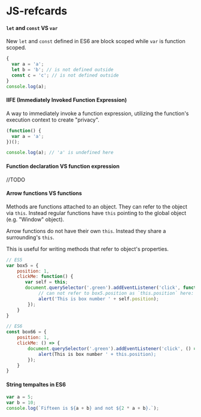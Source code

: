 # JS-refcards

#### `let` and `const` VS `var`
New `let` and `const` defined in ES6 are block scoped while `var` is function scoped.
```javascript
{
  var a = 'a';
  let b = 'b'; // is not defined outside
  const c = 'c'; // is not defined outside
}
console.log(a);
```

#### IIFE (Immediately Invoked Function Expression)
A way to immediately invoke a function expression, utilizing the function's execution context to create "privacy".
```javascript
(function() { 
  var a = 'a'; 
})();

console.log(a); // 'a' is undefined here
```
#### Function declaration VS function expression
//TODO

#### Arrow functions VS functions
Methods are functions attached to an object. They can refer to the object via `this`.
Instead regular functions have `this` pointing to the global object (e.g. "Window" object).

Arrow functions do not have their own `this`. 
Instead they share a surrounding's `this`.

This is useful for writing methods that refer to object's properties.

```javascript
// ES5
var box5 = {
    position: 1,
    clickMe: function() {
       var self = this; 
       document.querySelector('.green').addEventListener('click', function() {
            // can not refer to box5.position as `this.position` here:
            alert('This is box number ' + self.position);
        });
    }
}

// ES6
const box66 = {
    position: 1,
    clickMe: () => {
        document.querySelector('.green').addEventListener('click', () => {
            alert(This is box number ' + this.position);
        });
    }
}
```

#### String tempaltes in ES6
```javascript
var a = 5;
var b = 10;
console.log(`Fifteen is ${a + b} and not ${2 * a + b}.`);
```
